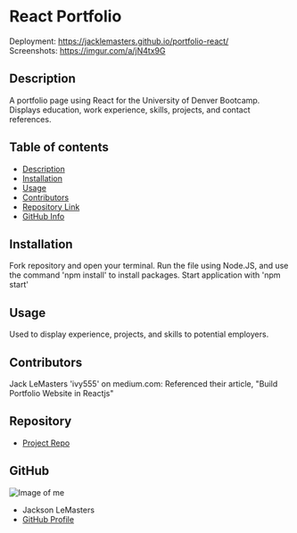 # **React Portfolio**
Deployment: https://jacklemasters.github.io/portfolio-react/<br>
Screenshots: https://imgur.com/a/jN4tx9G
## Description 
A portfolio page using React for the University of Denver Bootcamp. Displays education, work experience, skills, projects, and contact references.
## Table of contents
- [Description](#Description)
- [Installation](#Installation)
- [Usage](#Usage)
- [Contributors](#Contributors)
- [Repository Link](#Repository)
- [GitHub Info](#GitHub) 
## Installation
Fork repository and open your terminal. Run the file using Node.JS, and use the command 'npm install' to install packages. 
Start application with 'npm start'
## Usage
Used to display experience, projects, and skills to potential employers.
## Contributors
Jack LeMasters
'ivy555' on medium.com: Referenced their article, "Build Portfolio Website in Reactjs"
## Repository
- [Project Repo](github.com/jacklemasters/portfolio-react)
## GitHub
![Image of me](https://avatars.githubusercontent.com/u/82251556?v=4)
- Jackson LeMasters
- [GitHub Profile](https://github.com/jacklemasters)

